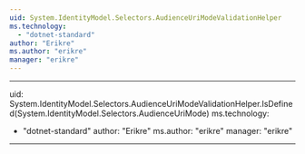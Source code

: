 ```yaml
---
uid: System.IdentityModel.Selectors.AudienceUriModeValidationHelper
ms.technology: 
  - "dotnet-standard"
author: "Erikre"
ms.author: "erikre"
manager: "erikre"
---
```


---
uid: System.IdentityModel.Selectors.AudienceUriModeValidationHelper.IsDefined(System.IdentityModel.Selectors.AudienceUriMode)
ms.technology: 
  - "dotnet-standard"
author: "Erikre"
ms.author: "erikre"
manager: "erikre"
---
